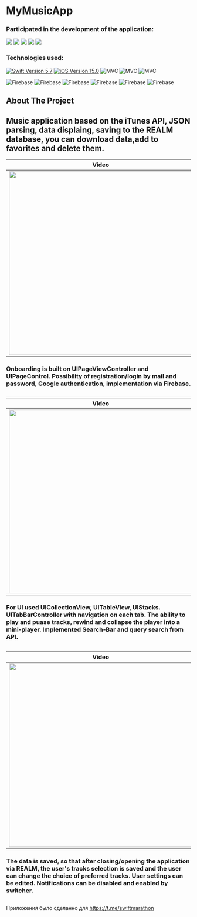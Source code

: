 # MyMusicApp

### Participated in the development of the application:
<p align="left"> 
<a href="https://github.com/Ojidaemo">
<img src="https://img.shields.io/badge/Ojidaemo-red"/></a>
<a href="https://github.com/D1mon227">
<img src="https://img.shields.io/badge/D1mon227-yellow"/></a>
<a href="https://github.com/Alex123423">
<img src="https://img.shields.io/badge/Alex123423-white"/></a>
<a href="https://github.com/Senior-Pomidorr">
<img src="https://img.shields.io/badge/Senior-Pomidorr-blue"/></a>
<a href="https://github.com/wildwoodB">
<img src="https://img.shields.io/badge/wildwoodB-green"/></a>
</p>

### Technologies used:
<p align="left"> 
<a href="https://swift.org">
<img src="https://img.shields.io/badge/Swift-5.7-orange" alt="Swift Version 5.7" /></a>
<a href="https://developer.apple.com/ios/">
<img src="https://img.shields.io/badge/iOS-15.0%2B-success" alt="iOS Version 15.0"/></a>
<img src="https://img.shields.io/badge/MVC-ff69b4" alt="MVC" /></a>
<img src="https://img.shields.io/badge/UIKit-white" alt="MVC" /></a>
<img src="https://img.shields.io/badge/No storyboard-purple" alt="MVC" /></a>

<img src="https://img.shields.io/badge/Realm-yellow" alt="Firebase" /></a>
<img src="https://img.shields.io/badge/Firebase-blue" alt="Firebase" /></a>
<img src="https://img.shields.io/badge/Kingfisher-green" alt="Firebase" /></a>
<img src="https://img.shields.io/badge/JSON-red" alt="Firebase" /></a>
<img src="https://img.shields.io/badge/GoogleAuth-green" alt="Firebase" /></a>
<img src="https://img.shields.io/badge/Notifications-white" alt="Firebase" /></a>
</p>

## About The Project

## Music application based on the iTunes API, JSON parsing, data displaing, saving to the REALM database, you can download data,add to favorites and delete them.

| Video | Onboarding | Authentication |
| --- | --- | --- |
| <img src="https://user-images.githubusercontent.com/46907557/248572422-8c13f11c-e5e2-4e35-81fe-4c858369272c.mov" height="500">|<img src="https://user-images.githubusercontent.com/46907557/248568762-a1c92008-902a-4d18-a96a-835b52dd34b2.png" height="500"/>| <img src="https://user-images.githubusercontent.com/46907557/248568765-31771490-46a9-43fd-8d77-e0e0a7e7c78a.png" height="500"/>|
### Onboarding is built on UIPageViewController and UIPageControl. Possibility of registration/login by mail and password, Google authentication, implementation via Firebase.
##
| Video | MainScreen | Player |
| --- | --- | --- |
| <img src="https://user-images.githubusercontent.com/46907557/249532413-8a6632ce-4322-4746-81b6-1c0e20aab281.mov" height="500">|<img src="https://user-images.githubusercontent.com/46907557/248568767-94a4431d-ccc2-43c4-9826-406169fd907e.png" height="500"/>| <img src="https://user-images.githubusercontent.com/46907557/248568775-0cf3a08a-e29f-42c5-99a2-7aabc9e56db3.png" height="500"/>|
### For UI used UICollectionView, UITableView, UIStacks. UITabBarController with navigation on each tab. The ability to play and puase tracks, rewind and collapse the player into a mini-player. Implemented Search-Bar and query search from API. 
##
| Video | Account | Settings |
| --- | --- | --- |
| <img src="https://user-images.githubusercontent.com/46907557/248568784-0b2dfb26-31bd-4b6e-82a2-5625a5a74670.png" height="500">|<img src="https://user-images.githubusercontent.com/46907557/248571362-ddc2dc9c-b758-44f7-89ae-d580e27b3d96.png" height="500"/>| <img src="https://user-images.githubusercontent.com/46907557/248568800-cb91b80f-2a35-42b4-b349-aa155a16965d.png" height="500"/>|
### The data is saved, so that after closing/opening the application via REALM, the user's tracks selection is saved and the user can change the choice of preferred tracks. User settings can be edited. Notifications can be disabled and enabled by switcher.
##
Приложения было сделанно для https://t.me/swiftmarathon
